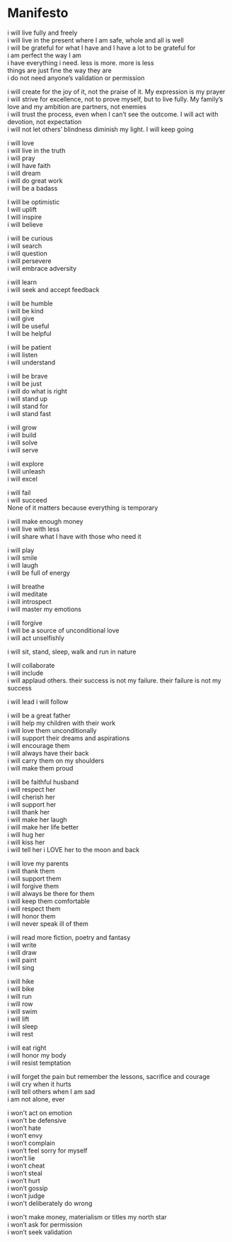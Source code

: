 # Manifesto

i will live fully and freely  
i will live in the present where I am safe, whole and all is well  
i will be grateful for what I have and I have a lot to be grateful for  
i am perfect the way I am  
i have everything i need. less is more. more is less    
things are just fine the way they are  
i do not need anyone’s validation or permission  

i will create for the joy of it, not the praise of it. My expression is my prayer  
i will strive for excellence, not to prove myself, but to live fully. My family’s love and my ambition are partners, not enemies  
i will trust the process, even when I can’t see the outcome. I will act with devotion, not expectation  
i will not let others’ blindness diminish my light. I will keep going  

i will love  
i will live in the truth  
i will pray  
i will have faith  
i will dream  
i will do great work  
i will be a badass  

I will be optimistic  
I will uplift  
I will inspire  
i will believe  

i will be curious  
i will search  
i will question  
i will persevere  
i will embrace adversity  

i will learn  
i will seek and accept feedback  

i will be humble  
i will be kind  
i will give  
i will be useful  
I will be helpful  

i will be patient  
i will listen  
i will understand  

i will be brave  
i will be just  
i will do what is right  
i will stand up  
i will stand for  
i will stand fast  

i will grow  
i will build  
i will solve  
i will serve  

i will explore  
I will unleash  
i will excel  

i will fail  
i will succeed  
None of it matters because everything is temporary  

i will make enough money  
i will live with less  
i will share what I have with those who need it  

i will play  
i will smile  
i will laugh  
i will be full of energy  

i will breathe  
i will meditate  
i will introspect  
i will master my emotions  

i will forgive  
I will be a source of unconditional love  
i will act unselfishly  

i will sit, stand, sleep, walk and run in nature  

I will collaborate  
i will include  
i will applaud others. their success is not my failure. their failure is not my success  

i will lead
i will follow  

i will be a great father  
i will help my children with their work  
i will love them unconditionally  
i will support their dreams and aspirations  
i will encourage them  
i will always have their back  
i will carry them on my shoulders  
i will make them proud  

i will be faithful husband  
i will respect her  
i will cherish her  
i will support her  
i will thank her  
i will make her laugh  
i will make her life better  
i will hug her  
i will kiss her  
i will tell her i LOVE her to the moon and back  

i will love my parents  
i will thank them  
i will support them  
i will forgive them  
i will always be there for them  
i will keep them comfortable  
i will respect them  
i will honor them  
i will never speak ill of them  

i will read more fiction, poetry and fantasy  
i will write  
i will draw  
i will paint  
i will sing  

i will hike  
i will bike  
i will run  
i will row  
i will swim  
i will lift  
i will sleep  
i will rest  

i will eat right  
i will honor my body  
i will resist temptation   

i will forget the pain but remember the lessons, sacrifice and courage  
i will cry when it hurts  
i will tell others when I am sad  
i am not alone, ever  

i won't act on emotion  
i won't be defensive  
i won’t hate  
i won’t envy  
i won’t complain  
i won’t feel sorry for myself  
i won’t lie  
i won’t cheat  
i won’t steal  
i won’t hurt  
i won’t gossip  
i won’t judge  
i won't deliberately do wrong  

i won't make money, materialism or titles my north star  
i won’t ask for permission  
i won’t seek validation  

